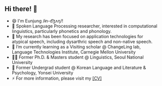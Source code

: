 ## Hi there! 👋

- 😄 I'm Eunjung /ɨn-d͡ʒʌŋ/!
- 💬 Spoken Language Processing researcher, interested in computational linguistics, particularly phonetics and phonology.
- 🤔 My research has been focused on application technologies for atypical speech, including dysarthric speech and non-native speech.
- 📝 I’m currently learning as a Visiting scholar @ ChangeLing lab, Language Technologies Institute, Carnegie Mellon University
- 👩‍🎓 Former Ph.D. & Masters student @ Linguistics, Seoul National University
- 🌱 Former Undergrad student @ Korean Language and Literature & Psychology, Yonsei University
- ⚡ For more information, please visit my [[CV]](https://docs.google.com/document/d/1rgOCINhzC-wmQsNfIO-47J2q5HauaWYfzVzhfS_afq8/edit?usp=sharing)

